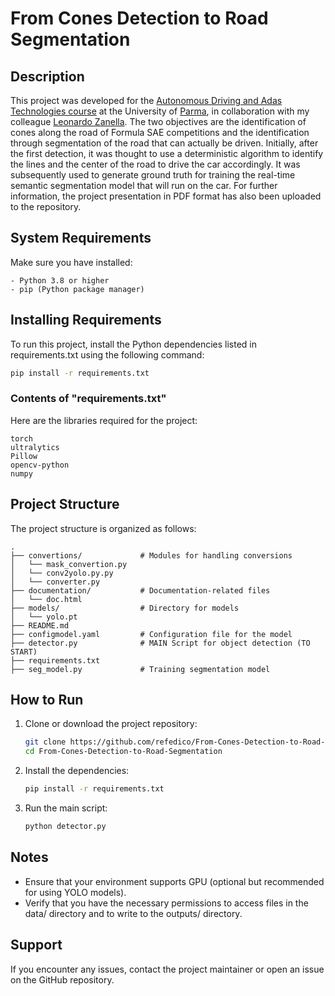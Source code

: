 # From Cones Detection to Road Segmentation

## Description

This project was developed for the [Autonomous Driving and Adas Technologies course](https://corsi.unipr.it/en/ugov/degreecourse/225616) at the University of [Parma](https://www.unipr.it/), in collaboration with my colleague [Leonardo Zanella](https://github.com/leokx6). The two objectives are the identification of cones along the road of Formula SAE competitions and the identification through segmentation of the road that can actually be driven. Initially, after the first detection, it was thought to use a deterministic algorithm to identify the lines and the center of the road to drive the car accordingly. It was subsequently used to generate ground truth for training the real-time semantic segmentation model that will run on the car. For further information, the project presentation in PDF format has also been uploaded to the repository.

## System Requirements

Make sure you have installed:

    - Python 3.8 or higher
    - pip (Python package manager)

## Installing Requirements

To run this project, install the Python dependencies listed in requirements.txt using the following command:

```bash
pip install -r requirements.txt
```

### Contents of "requirements.txt"

Here are the libraries required for the project:

```
torch
ultralytics
Pillow
opencv-python
numpy
```

## Project Structure

The project structure is organized as follows:
```
.  
├── convertions/             # Modules for handling conversions  
│   └── mask_convertion.py 
│   └── conv2yolo.py.py 
│   └── converter.py 
├── documentation/           # Documentation-related files  
│   └── doc.html              
├── models/                  # Directory for models  
│   └── yolo.pt             
├── README.md                 
├── configmodel.yaml         # Configuration file for the model  
├── detector.py              # MAIN Script for object detection (TO START) 
├── requirements.txt   
├── seg_model.py             # Training segmentation model  
```

## How to Run
1. Clone or download the project repository:

   ```bash
   git clone https://github.com/refedico/From-Cones-Detection-to-Road-Segmentation
   cd From-Cones-Detection-to-Road-Segmentation
   ```

2. Install the dependencies:

   ```bash
   pip install -r requirements.txt
   ```

3. Run the main script:

   ```bash
   python detector.py
   ```

## Notes
- Ensure that your environment supports GPU (optional but recommended for using YOLO models).
- Verify that you have the necessary permissions to access files in the data/ directory and to write to the outputs/ directory.

## Support
If you encounter any issues, contact the project maintainer or open an issue on the GitHub repository.
